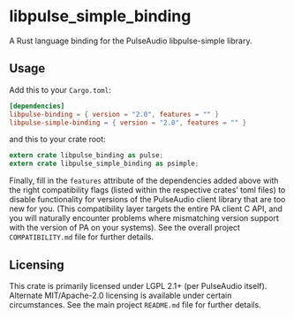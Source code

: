 libpulse_simple_binding
=======================

A Rust language binding for the PulseAudio libpulse-simple library.

## Usage

Add this to your `Cargo.toml`:

```toml
[dependencies]
libpulse-binding = { version = "2.0", features = "" }
libpulse-simple-binding = { version = "2.0", features = "" }
```

and this to your crate root:

```rust
extern crate libpulse_binding as pulse;
extern crate libpulse_simple_binding as psimple;
```

Finally, fill in the `features` attribute of the dependencies added above with the right
compatibility flags (listed within the respective crates’ toml files) to disable functionality for
versions of the PulseAudio client library that are too new for you. (This compatibility layer
targets the entire PA client C API, and you will naturally encounter problems where mismatching
version support with the version of PA on your systems). See the overall project `COMPATIBILITY.md`
file for further details.

## Licensing

This crate is primarily licensed under LGPL 2.1+ (per PulseAudio itself). Alternate MIT/Apache-2.0
licensing is available under certain circumstances. See the main project `README.md` file for
further details.
